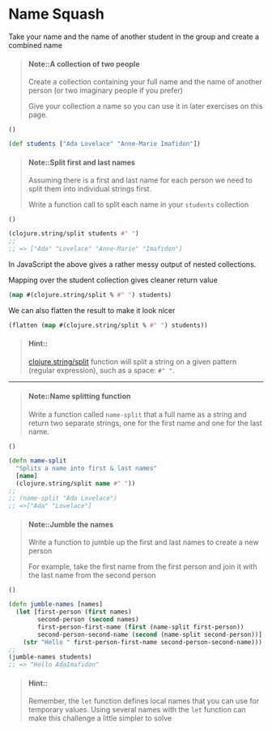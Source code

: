 # Name Squash


Take your name and the name of another student in the group and create a combined name

> #### Note::A collection of two people
> Create a collection containing your full name and the name of another person (or two imaginary people if you prefer)
>
> Give your collection a name so you can use it in later exercises on this page.
```eval-clojure
()
```

<!--sec data-title="Reveal answer..." data-id="answer001" data-collapse=true ces-->

```clojure
(def students ["Ada Lovelace" "Anne-Marie Imafidon"])
```

<!--endsec-->

> #### Note::Split first and last names
> Assuming there is a first and last name for each person we need to split them into individual strings first.
>
> Write a function call to split each name in your `students` collection
```eval-clojure
()
```

<!--sec data-title="Reveal answer..." data-id="answer002" data-collapse=true ces-->

```clojure
(clojure.string/split students #" ")
;;
;; => ["Ada" "Lovelace" "Anne-Marie" "Imafidon"]
```

In JavaScript the above gives a rather messy output of nested collections.

Mapping over the student collection gives cleaner return value

```clojure
(map #(clojure.string/split % #" ") students)
```

We can also flatten the result to make it look nicer

```clojure
(flatten (map #(clojure.string/split % #" ") students))
```

<!--endsec-->



> #### Hint::
> [clojure.string/split](https://clojuredocs.org/clojure.string/split) function will split a string on a given pattern (regular expression), such as a space: `#" "`.

------------------------------------------

> #### Note::Name splitting function
> Write a function called `name-split` that a full name as a string and return two separate strings, one for the first name and one for the last name.
```eval-clojure
()
```

<!--sec data-title="Reveal answer..." data-id="answer003" data-collapse=true ces-->

```clojure
(defn name-split
  "Splits a name into first & last names"
  [name]
  (clojure.string/split name #" "))
;;
;; (name-split "Ada Lovelace")
;; =>["Ada" "Lovelace"]
```

<!--endsec-->


> #### Note::Jumble the names
> Write a function to jumble up the first and last names to create a new person
>
> For example, take the first name from the first person and join it with the last name from the second person
```eval-clojure
()
```

<!--sec data-title="Reveal answer..." data-id="answer004" data-collapse=true ces-->

```clojure
(defn jumble-names [names]
  (let [first-person (first names)
        second-person (second names)
        first-person-first-name (first (name-split first-person))
        second-person-second-name (second (name-split second-person))]
    (str "Hello " first-person-first-name second-person-second-name)))
;;
(jumble-names students)
;; => "Hello AdaImafidon"
```

<!--endsec-->

> #### Hint::
> Remember, the `let` function defines local names that you can use for temporary values.
> Using several names with the `let` function can make this challenge a little simpler to solve
